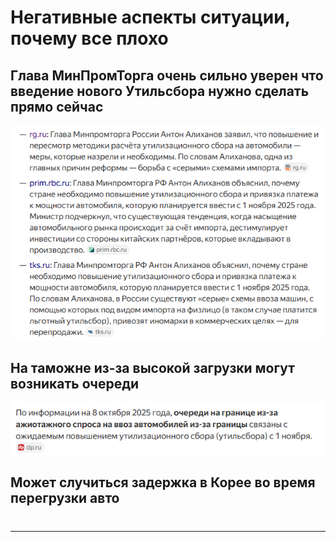 # Негативные аспекты ситуации, почему все плохо

## Глава МинПромТорга очень сильно уверен что введение нового Утильсбора нужно сделать прямо сейчас

![img_16.png](images/img_16.png)

## На таможне из-за высокой загрузки могут возникать очереди

![img_15.png](images/img_15.png)

## Может случиться задержка в Корее во время перегрузки авто

#

-------------------------